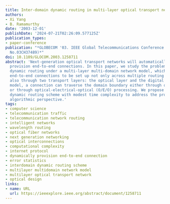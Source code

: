 ```yaml
---
title: Inter-domain dynamic routing in multi-layer optical transport networks
authors:
- Xi Yang
- B. Ramamurthy
date: '2003-12-01'
publishDate: '2024-07-21T02:26:09.577125Z'
publication_types:
- paper-conference
publication: "*GLOBECOM '03. IEEE Global Telecommunications Conference (IEEE Cat.
  No.03CH37489)*"
doi: 10.1109/GLOCOM.2003.1258711
abstract: 'Next-generation optical transport networks will automatically and dynamically
  provision end-to-end connections. In this paper, we study the problem of inter-domain
  dynamic routing under a multi-layer multi-domain network model, which allows the
  end-to-end connections to be set up not only across multiple routing domains but
  also through two transport layers: the optical layer and the digital layer. In this
  model, a connection can traverse the domain boundary either through optical bypass
  or through optical-electrical-optical (O/E/O) processing. We propose an inter-domain
  dynamic routing scheme with modest time complexity to address the problem from an
  algorithmic perspective.'
tags:
- computer science
- telecommunication traffic
- telecommunication network routing
- intelligent networks
- wavelength routing
- optical fiber networks
- next generation networking
- optical interconnections
- computational complexity
- internet protocol
- dynamically provision end-to-end connection
- error statistics
- interdomain dynamic routing scheme
- multilayer multidomain network model
- multilayer optical transport network
- optical design
links:
- name: URL
  url: https://ieeexplore.ieee.org/abstract/document/1258711
---
```

